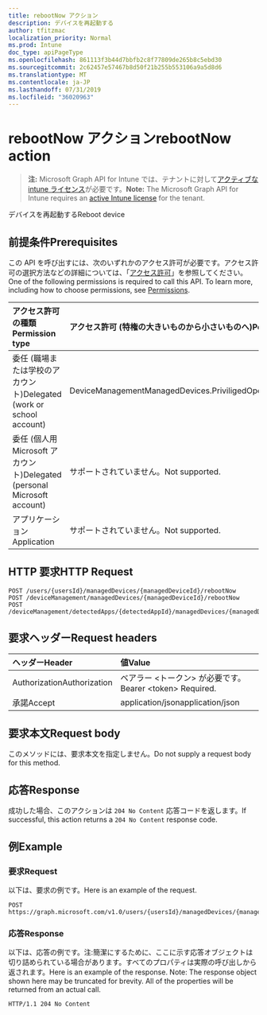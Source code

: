 ```yaml
---
title: rebootNow アクション
description: デバイスを再起動する
author: tfitzmac
localization_priority: Normal
ms.prod: Intune
doc_type: apiPageType
ms.openlocfilehash: 861113f3b44d7bbfb2c8f77809de265b8c5ebd30
ms.sourcegitcommit: 2c62457e57467b8d50f21b255b553106a9a5d8d6
ms.translationtype: MT
ms.contentlocale: ja-JP
ms.lasthandoff: 07/31/2019
ms.locfileid: "36020963"
---
```

# <a name="rebootnow-action"></a><span data-ttu-id="ae957-103">rebootNow アクション</span><span class="sxs-lookup"><span data-stu-id="ae957-103">rebootNow action</span></span>

> <span data-ttu-id="ae957-104">**注:** Microsoft Graph API for Intune では、テナントに対して[アクティブな intune ライセンス](https://go.microsoft.com/fwlink/?linkid=839381)が必要です。</span><span class="sxs-lookup"><span data-stu-id="ae957-104">**Note:** The Microsoft Graph API for Intune requires an [active Intune license](https://go.microsoft.com/fwlink/?linkid=839381) for the tenant.</span></span>

<span data-ttu-id="ae957-105">デバイスを再起動する</span><span class="sxs-lookup"><span data-stu-id="ae957-105">Reboot device</span></span>

## <a name="prerequisites"></a><span data-ttu-id="ae957-106">前提条件</span><span class="sxs-lookup"><span data-stu-id="ae957-106">Prerequisites</span></span>
<span data-ttu-id="ae957-p101">この API を呼び出すには、次のいずれかのアクセス許可が必要です。アクセス許可の選択方法などの詳細については、「[アクセス許可](/graph/permissions-reference)」を参照してください。</span><span class="sxs-lookup"><span data-stu-id="ae957-p101">One of the following permissions is required to call this API. To learn more, including how to choose permissions, see [Permissions](/graph/permissions-reference).</span></span>

|<span data-ttu-id="ae957-109">アクセス許可の種類</span><span class="sxs-lookup"><span data-stu-id="ae957-109">Permission type</span></span>|<span data-ttu-id="ae957-110">アクセス許可 (特権の大きいものから小さいものへ)</span><span class="sxs-lookup"><span data-stu-id="ae957-110">Permissions (from most to least privileged)</span></span>|
|:---|:---|
|<span data-ttu-id="ae957-111">委任 (職場または学校のアカウント)</span><span class="sxs-lookup"><span data-stu-id="ae957-111">Delegated (work or school account)</span></span>|<span data-ttu-id="ae957-112">DeviceManagementManagedDevices.PriviligedOperation.All</span><span class="sxs-lookup"><span data-stu-id="ae957-112">DeviceManagementManagedDevices.PriviligedOperation.All</span></span>|
|<span data-ttu-id="ae957-113">委任 (個人用 Microsoft アカウント)</span><span class="sxs-lookup"><span data-stu-id="ae957-113">Delegated (personal Microsoft account)</span></span>|<span data-ttu-id="ae957-114">サポートされていません。</span><span class="sxs-lookup"><span data-stu-id="ae957-114">Not supported.</span></span>|
|<span data-ttu-id="ae957-115">アプリケーション</span><span class="sxs-lookup"><span data-stu-id="ae957-115">Application</span></span>|<span data-ttu-id="ae957-116">サポートされていません。</span><span class="sxs-lookup"><span data-stu-id="ae957-116">Not supported.</span></span>|

## <a name="http-request"></a><span data-ttu-id="ae957-117">HTTP 要求</span><span class="sxs-lookup"><span data-stu-id="ae957-117">HTTP Request</span></span>
<!-- {
  "blockType": "ignored"
}
-->
``` http
POST /users/{usersId}/managedDevices/{managedDeviceId}/rebootNow
POST /deviceManagement/managedDevices/{managedDeviceId}/rebootNow
POST /deviceManagement/detectedApps/{detectedAppId}/managedDevices/{managedDeviceId}/rebootNow
```

## <a name="request-headers"></a><span data-ttu-id="ae957-118">要求ヘッダー</span><span class="sxs-lookup"><span data-stu-id="ae957-118">Request headers</span></span>
|<span data-ttu-id="ae957-119">ヘッダー</span><span class="sxs-lookup"><span data-stu-id="ae957-119">Header</span></span>|<span data-ttu-id="ae957-120">値</span><span class="sxs-lookup"><span data-stu-id="ae957-120">Value</span></span>|
|:---|:---|
|<span data-ttu-id="ae957-121">Authorization</span><span class="sxs-lookup"><span data-stu-id="ae957-121">Authorization</span></span>|<span data-ttu-id="ae957-122">ベアラー &lt;トークン&gt; が必要です。</span><span class="sxs-lookup"><span data-stu-id="ae957-122">Bearer &lt;token&gt; Required.</span></span>|
|<span data-ttu-id="ae957-123">承諾</span><span class="sxs-lookup"><span data-stu-id="ae957-123">Accept</span></span>|<span data-ttu-id="ae957-124">application/json</span><span class="sxs-lookup"><span data-stu-id="ae957-124">application/json</span></span>|

## <a name="request-body"></a><span data-ttu-id="ae957-125">要求本文</span><span class="sxs-lookup"><span data-stu-id="ae957-125">Request body</span></span>
<span data-ttu-id="ae957-126">このメソッドには、要求本文を指定しません。</span><span class="sxs-lookup"><span data-stu-id="ae957-126">Do not supply a request body for this method.</span></span>

## <a name="response"></a><span data-ttu-id="ae957-127">応答</span><span class="sxs-lookup"><span data-stu-id="ae957-127">Response</span></span>
<span data-ttu-id="ae957-128">成功した場合、このアクションは `204 No Content` 応答コードを返します。</span><span class="sxs-lookup"><span data-stu-id="ae957-128">If successful, this action returns a `204 No Content` response code.</span></span>

## <a name="example"></a><span data-ttu-id="ae957-129">例</span><span class="sxs-lookup"><span data-stu-id="ae957-129">Example</span></span>

### <a name="request"></a><span data-ttu-id="ae957-130">要求</span><span class="sxs-lookup"><span data-stu-id="ae957-130">Request</span></span>
<span data-ttu-id="ae957-131">以下は、要求の例です。</span><span class="sxs-lookup"><span data-stu-id="ae957-131">Here is an example of the request.</span></span>
``` http
POST https://graph.microsoft.com/v1.0/users/{usersId}/managedDevices/{managedDeviceId}/rebootNow
```

### <a name="response"></a><span data-ttu-id="ae957-132">応答</span><span class="sxs-lookup"><span data-stu-id="ae957-132">Response</span></span>
<span data-ttu-id="ae957-p102">以下は、応答の例です。注:簡潔にするために、ここに示す応答オブジェクトは切り詰められている場合があります。すべてのプロパティは実際の呼び出しから返されます。</span><span class="sxs-lookup"><span data-stu-id="ae957-p102">Here is an example of the response. Note: The response object shown here may be truncated for brevity. All of the properties will be returned from an actual call.</span></span>
``` http
HTTP/1.1 204 No Content
```



